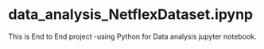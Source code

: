 # data_analysis_NetflexDataset.ipynp
This is End to End project -using Python for Data analysis jupyter notebook.
